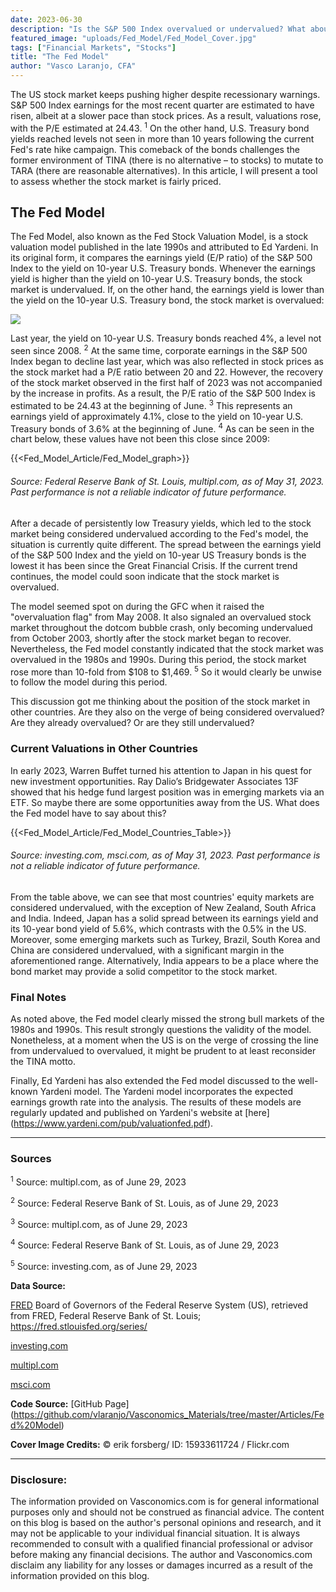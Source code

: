 ```yaml
---
date: 2023-06-30
description: "Is the S&P 500 Index overvalued or undervalued? What about the stock markets in other countries?"
featured_image: "uploads/Fed_Model/Fed_Model_Cover.jpg"
tags: ["Financial Markets", "Stocks"]
title: "The Fed Model"
author: "Vasco Laranjo, CFA"
---
```

The US stock market keeps pushing higher despite recessionary warnings. S&P 500 Index earnings for the most recent quarter are estimated to have risen, albeit at a slower pace than stock prices. As a result, valuations rose, with the P/E estimated at 24.43. <sup>1</sup> On the other hand, U.S. Treasury bond yields reached levels not seen in more than 10 years following the current Fed's rate hike campaign. This comeback of the bonds challenges the former environment of TINA (there is no alternative – to stocks) to mutate to TARA (there are reasonable alternatives). In this article, I will present a tool to assess whether the stock market is fairly priced.

## The Fed Model

The Fed Model, also known as the Fed Stock Valuation Model, is a stock valuation model published in the late 1990s and attributed to Ed Yardeni. In its original form, it compares the earnings yield (E/P ratio) of the S&P 500 Index to the yield on 10-year U.S. Treasury bonds. Whenever the earnings yield is higher than the yield on 10-year U.S. Treasury bonds, the stock market is undervalued. If, on the other hand, the earnings yield is lower than the yield on the 10-year U.S. Treasury bond, the stock market is overvalued:

<img src="https://latex.codecogs.com/svg.image?%20%5Cleft%5C%7B%5Cbegin%7Bmatrix%7D%20%5Cfrac%7BE%7D%7BP%7D%20%3E%20Y_%7B10-Year%7D%20%5Crightarrow%20Undervalued%20%5C%5C%20%5Cfrac%7BE%7D%7BP%7D%20=%20Y_%7B10-Year%7D%20%5Crightarrow%20Fairly-Valued%5C%5C%20%5Cfrac%7BE%7D%7BP%7D%20%3C%20Y_%7B10-Year%7D%20%5Crightarrow%20Overvalued%5C%5C%20%5Cend%7Bmatrix%7D%5Cright."/>

Last year, the yield on 10-year U.S. Treasury bonds reached 4%, a level not seen since 2008. <sup>2</sup> At the same time, corporate earnings in the S&P 500 Index began to decline last year, which was also reflected in stock prices as the stock market had a P/E ratio between 20 and 22. However, the recovery of the stock market observed in the first half of 2023 was not accompanied by the increase in profits. As a result, the P/E ratio of the S&P 500 Index is estimated to be 24.43 at the beginning of June. <sup>3</sup> This represents an earnings yield of approximately 4.1%, close to the yield on 10-year U.S. Treasury bonds of 3.6% at the beginning of June. <sup>4</sup> As can be seen in the chart below, these values have not been this close since 2009:

{{<Fed_Model_Article/Fed_Model_graph>}}

###### Source: Federal Reserve Bank of St. Louis, multipl.com, as of May 31, 2023. Past performance is not a reliable indicator of future performance.

After a decade of persistently low Treasury yields, which led to the stock market being considered undervalued according to the Fed's model, the situation is currently quite different. The spread between the earnings yield of the S&P 500 Index and the yield on 10-year US Treasury bonds is the lowest it has been since the Great Financial Crisis. If the current trend continues, the model could soon indicate that the stock market is overvalued.

The model seemed spot on during the GFC when it raised the "overvaluation flag" from May 2008. It also signaled an overvalued stock market throughout the dotcom bubble crash, only becoming undervalued from October 2003, shortly after the stock market began to recover.
Nevertheless, the Fed model constantly indicated that the stock market was overvalued in the 1980s and 1990s. During this period, the stock market rose more than 10-fold from $108 to $1,469. <sup>5</sup> So it would clearly be unwise to follow the model during this period. 

This discussion got me thinking about the position of the stock market in other countries. Are they also on the verge of being considered overvalued? Are they already overvalued? Or are they still undervalued?
 
### Current Valuations in Other Countries

In early 2023, Warren Buffet turned his attention to Japan in his quest for new investment opportunities. Ray Dalio’s Bridgewater Associates 13F showed that his hedge fund largest position was in emerging markets via an ETF. So maybe there are some opportunities away from the US. What does the Fed model have to say about this?

{{<Fed_Model_Article/Fed_Model_Countries_Table>}}

###### Source: investing.com, msci.com, as of May 31, 2023. Past performance is not a reliable indicator of future performance.

From the table above, we can see that most countries' equity markets are considered undervalued, with the exception of New Zealand, South Africa and India. Indeed, Japan has a solid spread between its earnings yield and its 10-year bond yield of 5.6%, which contrasts with the 0.5% in the US. Moreover, some emerging markets such as Turkey, Brazil, South Korea and China are considered undervalued, with a significant margin in the aforementioned range. Alternatively, India appears to be a place where the bond market may provide a solid competitor to the stock market.

### Final Notes

As noted above, the Fed model clearly missed the strong bull markets of the 1980s and 1990s. This result strongly questions the validity of the model. Nonetheless, at a moment when the US is on the verge of crossing the line from undervalued to overvalued, it might be prudent to at least reconsider the TINA motto.

Finally, Ed Yardeni has also extended the Fed model discussed to the well-known Yardeni model. The Yardeni model incorporates the expected earnings growth rate into the analysis. The results of these models are regularly updated and published on Yardeni's website at [here] (https://www.yardeni.com/pub/valuationfed.pdf).


---
### Sources

<sup>1</sup> Source: multipl.com, as of June 29, 2023

<sup>2</sup> Source: Federal Reserve Bank of St. Louis, as of June 29, 2023

<sup>3</sup> Source: multipl.com, as of June 29, 2023

<sup>4</sup> Source: Federal Reserve Bank of St. Louis, as of June 29, 2023

<sup>5</sup> Source: investing.com, as of June 29, 2023

**Data Source:** 

[FRED](https://fred.stlouisfed.org/series/) Board of Governors of the Federal Reserve System (US), retrieved from FRED, Federal Reserve Bank of St. Louis; https://fred.stlouisfed.org/series/

[investing.com](https://www.investing.com/)

[multipl.com](https://www.multpl.com/s-p-500-pe-ratio)

[msci.com]( https://www.msci.com/)

**Code Source:** [GitHub Page] (https://github.com/vlaranjo/Vasconomics_Materials/tree/master/Articles/Fed%20Model)

**Cover Image Credits:**  © erik forsberg/ ID: 15933611724 / Flickr.com

---
### Disclosure: 

The information provided on Vasconomics.com is for general informational purposes only and should not be construed as financial advice. The content on this blog is based on the author's personal opinions and research, and it may not be applicable to your individual financial situation. It is always recommended to consult with a qualified financial professional or advisor before making any financial decisions. The author and Vasconomics.com disclaim any liability for any losses or damages incurred as a result of the information provided on this blog.
